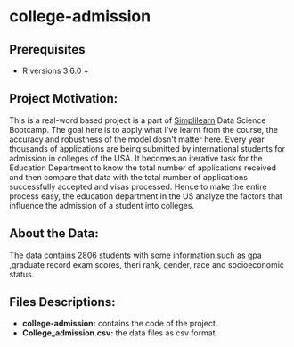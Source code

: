 # college-admission
## Prerequisites
- R versions 3.6.0 +
## Project Motivation:
This is a real-word based project is a part of [Simplilearn](https://www.simplilearn.com/?&utm_source=google&utm_medium=cpc&utm_term=simplilearn&utm_content=184567234548&utm_device=c&utm_campaign=Search-Brand-MiddleEast-ROW-adgroup-Brand-Phrase&mkwid=sZbd0Di7C|pcrid|184567234548|pkw|simplilearn|pmt|p|pdv|c|slid||pgrid|41407361275|ptaid|aud-286398213528:kwd-21251385377|&gclid=Cj0KCQiA4NTxBRDxARIsAHyp6gCX95uHQmhzPAQCyD2tWg7Ey9sm8HmmWUtsL8nsycOHxTYydOk9BKkaAiCfEALw_wcB)
Data Science Bootcamp. The goal here is to apply what I've learnt from the course, the accuracy and robustness of the model dosn't matter here.
Every year thousands of applications are being submitted by international students for admission in colleges of the USA. It becomes an iterative task for the Education Department to know the total number of applications received and then compare that data with the total number of applications successfully accepted and visas processed. Hence to make the entire process easy, the education department in the US analyze the factors that influence the admission of a student into colleges.
 ## About the Data:
The data contains 2806 students with some information such as gpa ,graduate record exam scores, theri rank, gender, race and socioeconomic status.

 ## Files Descriptions:
 - **college-admission:** contains the code of the project.
 - **College_admission.csv:** the data files as csv format.


